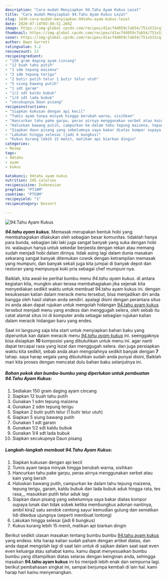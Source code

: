 ```yaml
---
description: "Cara mudah Menyiapkan 94.Tahu Ayam Kukus Lezat"
title: "Cara mudah Menyiapkan 94.Tahu Ayam Kukus Lezat"
slug: 1436-cara-mudah-menyiapkan-94tahu-ayam-kukus-lezat
date: 2020-07-14T03:50:51.266Z
image: https://img-global.cpcdn.com/recipes/d1acf4d059c7ab54/751x532cq70/94tahu-ayam-kukus-foto-resep-utama.jpg
thumbnail: https://img-global.cpcdn.com/recipes/d1acf4d059c7ab54/751x532cq70/94tahu-ayam-kukus-foto-resep-utama.jpg
cover: https://img-global.cpcdn.com/recipes/d1acf4d059c7ab54/751x532cq70/94tahu-ayam-kukus-foto-resep-utama.jpg
author: Owen Garrett
ratingvalue: 3.2
reviewcount: 13
recipeingredient:
- "150 gram daging ayam cincang"
- "12 buah tahu putih"
- "1 sdm tepung maizena"
- "2 sdm tepung terigu"
- "2 butir putih telur 1 butir telur utuh"
- "5 siung bawang putih"
- "1 sdt garam"
- "1/2 sdt kaldu bubuk"
- "1/4 sdt lada bubuk"
- "secukupnya Daun pisang"
recipeinstructions:
- "Siapkan kukusan dengan api kecil"
- "Tumis ayam tanpa minyak hingga berubah warna, sisihkan"
- "Hancurkan tahu pake garpu, peras airnya menggunakan serbet atau kain yang bersih"
- "Haluskan bawang putih, campurkan ke dalam tahu tepung maizena, tepung terigu, garam, kaldu bubuk dan lada bubuk aduk hingga rata, tes rasa,,, masukkan putih telur aduk lagi"
- "Siapkan daun pisang yang sebelumnya saya bakar diatas kompor supaya lunak dan tidak sobek ketika membungkus adonan nantinya, ambil kira2 satu sendok centong sayur kemudian gulung dan sematkan lidi dikedua ujungnya (seperti membuat lontong)"
- "Lakukan hingga selesai (jadi 6 bungkus)"
- "Kukus kurang lebih 15 menit, matikan api biarkan dingin"
categories:
- Resep
tags:
- 94tahu
- ayam
- kukus

katakunci: 94tahu ayam kukus 
nutrition: 245 calories
recipecuisine: Indonesian
preptime: "PT10M"
cooktime: "PT59M"
recipeyield: "1"
recipecategory: Dessert

---
```



![94.Tahu Ayam Kukus](https://img-global.cpcdn.com/recipes/d1acf4d059c7ab54/751x532cq70/94tahu-ayam-kukus-foto-resep-utama.jpg)

<b><i>94.tahu ayam kukus</i></b>, Memasak merupakan bentuk hobi yang membahagiakan dilakukan oleh sebagian besar komunitas. tidaklah hanya para bunda, sebagian laki laki juga sangat banyak yang suka dengan hobi ini. walaupun hanya untuk sekedar berpesta dengan rekan atau memang sudah menjadi hobi dalam dirinya. tidak asing lagi dalam dunia masakan sekarang sangat banyak ditemukan cowok dengan ketrampilan memasak yang mumpuni, dan banyak sekali juga kita jumpai di banyak depot dan restoran yang mempunyai koki pria sebagai chef mumpuni nya.

Baiklah, kita awali ke perihal bumbu menu <i>94.tahu ayam kukus</i>. di antara kegiatan kita, mungkin akan terasa membahagiakan jika sejenak kita menyediakan sedikit waktu untuk membuat 94.tahu ayam kukus ini. dengan kesuksesan kalian dalam meracik menu tersebut, bisa menjadikan diri anda bangga oleh hasil olahan anda sendiri. apalagi disini dengan perantara situs ini anda akan dapat rujukan untuk mengolah hidangan <u>94.tahu ayam kukus</u> tersebut menjadi menu yang endess dan menggugah selera, oleh sebab itu catat alamat situs ini di komputer anda sebagai sebagian rujukan kalian dalam meracik hidangan baru yang endes.




Saat ini langsung saja kita start untuk menyiapkan bahan baku yang diperuntuk kan dalam meracik menu <u><i>94.tahu ayam kukus</i></u> ini. seenggaknya bisa disiapkan <b>10</b> komposisi yang dibutuhkan untuk menu ini. agar nanti dapat tercapai rasa yang lezat dan menggugah selera. dan juga persiapkan waktu kita sedikit, sebab anda akan mengolahnya sedikit banyak dengan <b>7</b> tahap. saya harap segala yang dibutuhkan sudah anda punyai disini, Baiklah mari kita proses dengan mencatat dulu bahan baku selanjutnya ini.

<!--inarticleads1-->

##### Bahan pokok dan bumbu-bumbu yang diperlukan untuk pembuatan 94.Tahu Ayam Kukus:

1. Sediakan 150 gram daging ayam cincang
1. Siapkan 12 buah tahu putih
1. Gunakan 1 sdm tepung maizena
1. Gunakan 2 sdm tepung terigu
1. Siapkan 2 butir putih telur (1 butir telur utuh)
1. Siapkan 5 siung bawang putih
1. Gunakan 1 sdt garam
1. Gunakan 1/2 sdt kaldu bubuk
1. Gunakan 1/4 sdt lada bubuk
1. Siapkan secukupnya Daun pisang




<!--inarticleads2-->

##### Langkah-langkah membuat 94.Tahu Ayam Kukus:

1. Siapkan kukusan dengan api kecil
1. Tumis ayam tanpa minyak hingga berubah warna, sisihkan
1. Hancurkan tahu pake garpu, peras airnya menggunakan serbet atau kain yang bersih
1. Haluskan bawang putih, campurkan ke dalam tahu tepung maizena, tepung terigu, garam, kaldu bubuk dan lada bubuk aduk hingga rata, tes rasa,,, masukkan putih telur aduk lagi
1. Siapkan daun pisang yang sebelumnya saya bakar diatas kompor supaya lunak dan tidak sobek ketika membungkus adonan nantinya, ambil kira2 satu sendok centong sayur kemudian gulung dan sematkan lidi dikedua ujungnya (seperti membuat lontong)
1. Lakukan hingga selesai (jadi 6 bungkus)
1. Kukus kurang lebih 15 menit, matikan api biarkan dingin




Berikut sedikit ulasan masakan tentang bumbu bumbu <u>94.tahu ayam kukus</u> yang endess. kita harap kalian sudah paham dengan artikel diatas, dan anda dapat mengolah lagi di saat lain untuk di sajikan dalam saat saat even even keluarga atau sahabat kamu. kamu dapat menyesuaikan bumbu bumbu yang ditampilkan diatas selaras dengan keinginan anda, sehingga masakan <b>94.tahu ayam kukus</b> ini bs menjadi lebih enak dan sempurna lagi. berikut pembahasan singkat ini, sampai berjumpa kembali di lain hal. kami harap hari kamu menyenangkan.
